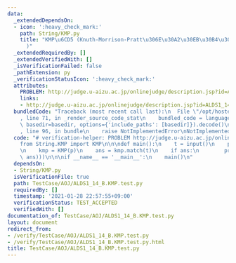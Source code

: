 ```yaml
---
data:
  _extendedDependsOn:
  - icon: ':heavy_check_mark:'
    path: String/KMP.py
    title: "KMP\u6CD5 (Knuth-Morrison-Pratt\u306E\u30A2\u30EB\u30B4\u30EA\u30BA\u30E0\
      )"
  _extendedRequiredBy: []
  _extendedVerifiedWith: []
  _isVerificationFailed: false
  _pathExtension: py
  _verificationStatusIcon: ':heavy_check_mark:'
  attributes:
    PROBLEM: http://judge.u-aizu.ac.jp/onlinejudge/description.jsp?id=ALDS1_14_B
    links:
    - http://judge.u-aizu.ac.jp/onlinejudge/description.jsp?id=ALDS1_14_B
  bundledCode: "Traceback (most recent call last):\n  File \"/opt/hostedtoolcache/Python/3.9.2/x64/lib/python3.9/site-packages/onlinejudge_verify/documentation/build.py\"\
    , line 71, in _render_source_code_stat\n    bundled_code = language.bundle(stat.path,\
    \ basedir=basedir, options={'include_paths': [basedir]}).decode()\n  File \"/opt/hostedtoolcache/Python/3.9.2/x64/lib/python3.9/site-packages/onlinejudge_verify/languages/python.py\"\
    , line 96, in bundle\n    raise NotImplementedError\nNotImplementedError\n"
  code: "# verification-helper: PROBLEM http://judge.u-aizu.ac.jp/onlinejudge/description.jsp?id=ALDS1_14_B\n\
    from String.KMP import KMP\n\n\ndef main():\n    t = input()\n    p = input()\n\
    \n    kmp = KMP(p)\n    ans = kmp.match(t)\n    if ans:\n        print('\\n'.join(map(str,\
    \ ans)))\n\n\nif __name__ == '__main__':\n    main()\n"
  dependsOn:
  - String/KMP.py
  isVerificationFile: true
  path: TestCase/AOJ/ALDS1_14_B.KMP.test.py
  requiredBy: []
  timestamp: '2021-01-28 22:57:55+09:00'
  verificationStatus: TEST_ACCEPTED
  verifiedWith: []
documentation_of: TestCase/AOJ/ALDS1_14_B.KMP.test.py
layout: document
redirect_from:
- /verify/TestCase/AOJ/ALDS1_14_B.KMP.test.py
- /verify/TestCase/AOJ/ALDS1_14_B.KMP.test.py.html
title: TestCase/AOJ/ALDS1_14_B.KMP.test.py
---
```

